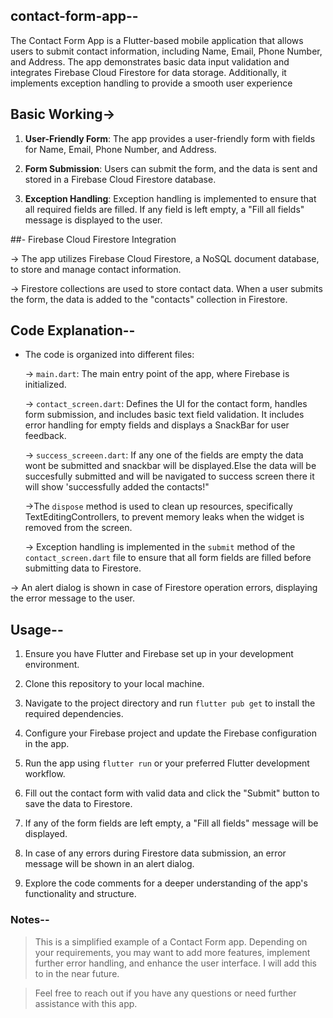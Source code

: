 ## contact-form-app--

The Contact Form App is a Flutter-based mobile application that allows users to submit contact information, including Name, Email, Phone Number, and Address. The app demonstrates basic data input validation and integrates Firebase Cloud Firestore for data storage. Additionally, it implements exception handling to provide a smooth user experience

## Basic Working->

1. **User-Friendly Form**: The app provides a user-friendly form with fields for Name, Email, Phone Number, and Address.

2. **Form Submission**: Users can submit the form, and the data is sent and stored in a Firebase Cloud Firestore database.

3. **Exception Handling**: Exception handling is implemented to ensure that all required fields are filled. If any field is left empty, a "Fill all fields" message is displayed to the user.

 ##- Firebase Cloud Firestore Integration

-> The app utilizes Firebase Cloud Firestore, a NoSQL document database, to store and manage contact information.

-> Firestore collections are used to store contact data. When a user submits the form, the data is added to the "contacts" collection in Firestore.

## Code Explanation--

- The code is organized into different files:

    -> `main.dart`: The main entry point of the app, where Firebase is initialized.

    -> `contact_screen.dart`: Defines the UI for the contact form, handles form submission, and includes basic text field validation. It includes error handling for 
    empty fields and displays a SnackBar for user feedback.

    -> `success_screeen.dart`: If any one of the fields are empty the data wont be submitted and snackbar will be displayed.Else the data will be succesfully 
   submitted and will be navigated to success screen there it will show 'successfully added the contacts!"

    
    ->The `dispose` method is used to clean up resources, specifically TextEditingControllers, to prevent memory leaks when the widget is removed from the screen.

  -> Exception handling is implemented in the `submit` method of the `contact_screen.dart` file to ensure that all form fields are filled before submitting 
   data to Firestore.

-> An alert dialog is shown in case of Firestore operation errors, displaying the error message to the user.

## Usage--

1. Ensure you have Flutter and Firebase set up in your development environment.

2. Clone this repository to your local machine.

3. Navigate to the project directory and run `flutter pub get` to install the required dependencies.

4. Configure your Firebase project and update the Firebase configuration in the app.

5. Run the app using `flutter run` or your preferred Flutter development workflow.

6. Fill out the contact form with valid data and click the "Submit" button to save the data to Firestore.

7. If any of the form fields are left empty, a "Fill all fields" message will be displayed.

8. In case of any errors during Firestore data submission, an error message will be shown in an alert dialog.

9. Explore the code comments for a deeper understanding of the app's functionality and structure.

### Notes--

> This is a simplified example of a Contact Form app. Depending on your requirements, you may want to add more features, implement further error handling, and enhance the user interface. I will add this to in the near future.

> Feel free to reach out if you have any questions or need further assistance with this app.
